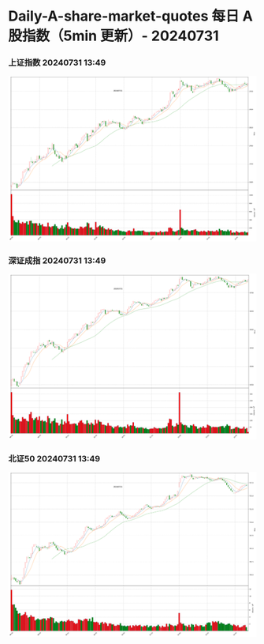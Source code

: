 
# Daily-A-share-market-quotes 每日 A 股指数（5min 更新）- 20240731

### 上证指数 20240731 13:49
![](./fig/2024/7/20240731-sh000001.png)

### 深证成指 20240731 13:49
![](./fig/2024/7/20240731-sz399001.png)

### 北证50 20240731 13:49
![](./fig/2024/7/20240731-bj899050.png)
